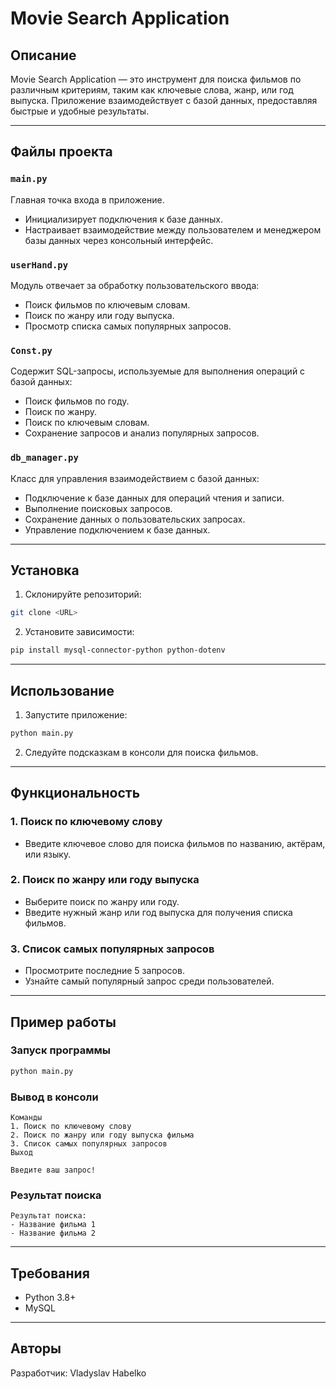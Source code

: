 # Movie Search Application

## Описание

Movie Search Application — это инструмент для поиска фильмов по различным критериям, таким как ключевые слова, жанр, или год выпуска. Приложение взаимодействует с базой данных, предоставляя быстрые и удобные результаты.

---

## Файлы проекта

### `main.py`
Главная точка входа в приложение. 
- Инициализирует подключения к базе данных.
- Настраивает взаимодействие между пользователем и менеджером базы данных через консольный интерфейс.

### `userHand.py`
Модуль отвечает за обработку пользовательского ввода:
- Поиск фильмов по ключевым словам.
- Поиск по жанру или году выпуска.
- Просмотр списка самых популярных запросов.

### `Const.py`
Содержит SQL-запросы, используемые для выполнения операций с базой данных:
- Поиск фильмов по году.
- Поиск по жанру.
- Поиск по ключевым словам.
- Сохранение запросов и анализ популярных запросов.

### `db_manager.py`
Класс для управления взаимодействием с базой данных:
- Подключение к базе данных для операций чтения и записи.
- Выполнение поисковых запросов.
- Сохранение данных о пользовательских запросах.
- Управление подключением к базе данных.

---

## Установка

1. Склонируйте репозиторий:
```bash
git clone <URL>
```

2. Установите зависимости:
```bash
pip install mysql-connector-python python-dotenv
```

---

## Использование

1. Запустите приложение:
```bash
python main.py
```

2. Следуйте подсказкам в консоли для поиска фильмов.

---

## Функциональность

### 1. Поиск по ключевому слову
- Введите ключевое слово для поиска фильмов по названию, актёрам, или языку.

### 2. Поиск по жанру или году выпуска
- Выберите поиск по жанру или году.
- Введите нужный жанр или год выпуска для получения списка фильмов.

### 3. Список самых популярных запросов
- Просмотрите последние 5 запросов.
- Узнайте самый популярный запрос среди пользователей.

---

## Пример работы

### Запуск программы
```bash
python main.py
```

### Вывод в консоли
```
Команды
1. Поиск по ключевому слову
2. Поиск по жанру или году выпуска фильма
3. Список самых популярных запросов
Выход

Введите ваш запрос!
```

### Результат поиска
```
Результат поиска:
- Название фильма 1
- Название фильма 2
```

---

## Требования
- Python 3.8+
- MySQL

---

## Авторы
Разработчик: Vladyslav Habelko
